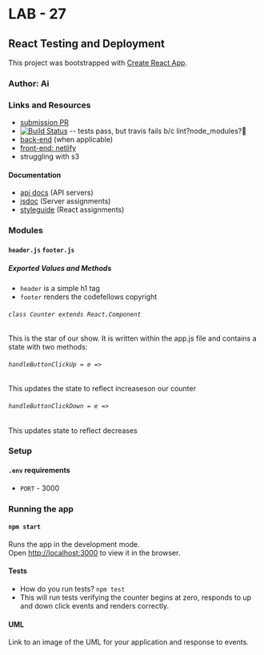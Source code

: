 # LAB - 27

## React Testing and Deployment
This project was bootstrapped with [Create React App](https://github.com/facebook/create-react-app).
### Author: Ai

### Links and Resources
* [submission PR](https://github.com/401-advanced-javascript-aimurphy/react-test-n-deploy/pull/5)
* [![Build Status](https://travis-ci.com/401-advanced-javascript-aimurphy/react-test-n-deploy.svg?branch=master)](https://travis-ci.com/401-advanced-javascript-aimurphy/react-test-n-deploy) -- tests pass, but travis fails b/c lint?node_modules?🤔
* [back-end](http://xyz.com) (when applicable)
* [front-end: netlify](https://elated-jennings-85ced8.netlify.com/)
* struggling with s3 

#### Documentation
* [api docs](http://xyz.com) (API servers)
* [jsdoc](http://xyz.com) (Server assignments)
* [styleguide](http://xyz.com) (React assignments)

### Modules
#### `header.js`  `footer.js`
##### Exported Values and Methods

* `header` is a simple h1 tag
* `footer` renders the codefellows copyright

###### `class Counter extends React.Component`
This is the star of our show. It is written within the app.js file and contains a state with two methods:

###### `handleButtonClickUp = e =>`
This updates the state to reflect increaseson our counter
###### `handleButtonClickDown = e =>`
This updates state to reflect decreases
### Setup
#### `.env` requirements
* `PORT` - 3000

### Running the app
#### `npm start`

Runs the app in the development mode.<br>
Open [http://localhost:3000](http://localhost:3000) to view it in the browser.
  
#### Tests
* How do you run tests? `npm test`
* This will run tests verifying the counter begins at zero, responds to up and down click events and renders correctly.

#### UML
Link to an image of the UML for your application and response to events.